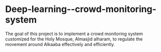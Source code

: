 # Deep-learning--crowd-monitoring-system
The goal of this project is to implement a crowd monitoring system customized for the Holy Mosque,  Almasjid alharam, to regulate the movement around Alkaaba effectively and efficiently.
